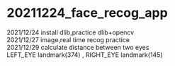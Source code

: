 # 20211224_face_recog_app
2021/12/24 install dlib,practice dlib+opencv  
2021/12/27 image,real time recog practice  
2021/12/29 calculate distance between two eyes    
LEFT_EYE landmark(374) , RIGHT_EYE landmark(145)  

